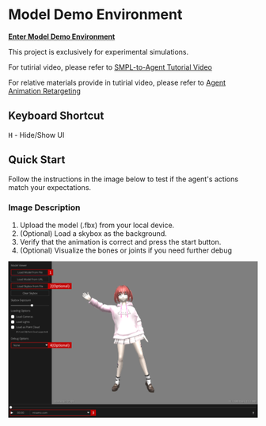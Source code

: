# Model Demo Environment

**[Enter Model Demo Environment](https://evan901010.github.io/demo_environment/)**

This project is exclusively for experimental simulations.

For tutirial video, please refer to [SMPL-to-Agent Tutorial Video](https://www.youtube.com/watch?v=ggvJGfux340&ab_channel=%E8%83%A1%E7%A5%90%E8%8F%AF)

For relative materials provide in tutirial video, please refer to [Agent Animation Retargeting](https://github.com/evan901010/demo_environment/tree/main/Agent%20Animation%20Retargeting)

## Keyboard Shortcut
<kbd>H</kbd> - Hide/Show UI 

## Quick Start

Follow the instructions in the image below to test if the agent's actions match your expectations.

### Image Description

1. Upload the model (.fbx) from your local device.
2. (Optional) Load a skybox as the background.
3. Verify that the animation is correct and press the start button.
4. (Optional) Visualize the bones or joints if you need further debug

![Description](img/description.png)


